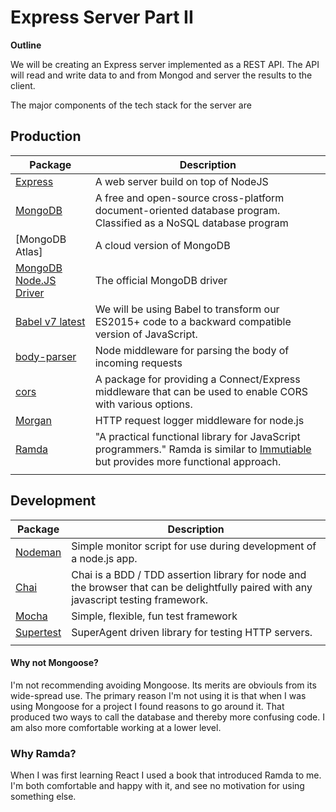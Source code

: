 # Express Server Part II #

**Outline**



We will be creating an Express server implemented as a REST API. The API will read and write data to and from Mongod and server the results to the client.

The major components of the tech stack for the server are

Production
----------

|Package | Description |
| --- | --- |
| [Express](https://www.npmjs.com/package/express) | A web server build on top of NodeJS |
| [MongoDB](https://mongodb.com) | A free and open-source cross-platform document-oriented database program. Classified as a NoSQL database program |
| [MongoDB Atlas] | A cloud version of MongoDB |
| [MongoDB Node.JS Driver ](http://mongodb.github.io/node-mongodb-native/) | The official MongoDB driver |
| [Babel v7 latest](https://babeljs.io/docs/en/next/index.html) | We will be using Babel to transform our ES2015+ code to a backward compatible version of JavaScript. |
| [body-parser](https://www.npmjs.com/package/body-parser) | Node middleware for parsing the body of incoming requests |
| [cors](https://www.npmjs.com/package/cors) | A package for providing a Connect/Express middleware that can be used to enable CORS with various options. |
| [Morgan](https://www.npmjs.com/package/morgan) | HTTP request logger middleware for node.js |
| [Ramda](https://ramdajs.com/) | "A practical functional library for JavaScript programmers." Ramda is similar to [Immutiable](https://immutable-js.github.io/immutable-js/docs/#/) but provides more functional approach. |
|||


Development
----

|Package | Description |
| --- | --- |
| [Nodeman](https://www.npmjs.com/package/nodemon) | Simple monitor script for use during development of a node.js app. |
| [Chai](https://www.npmjs.com/package/chai) | Chai is a BDD / TDD assertion library for node and the browser that can be delightfully paired with any javascript testing framework. |
| [Mocha](https://www.npmjs.com/search?q=mocha) | Simple, flexible, fun test framework |
| [Supertest](https://www.npmjs.com/package/supertest) | SuperAgent driven library for testing HTTP servers. |
|||

#### Why not Mongoose?
I'm not recommending avoiding Mongoose. Its merits are obviouls from its wide-spread use. The primary reason I'm not using it is that when I was using Mongoose for a project I found reasons to go around it. That produced two ways to call the database and thereby more confusing code. I am also more comfortable working at a lower level.

### Why Ramda?
When I was first learning React I used a book that introduced Ramda to me. I'm both comfortable and happy with it, and see no motivation for using something else.
